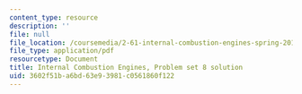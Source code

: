 ```yaml
---
content_type: resource
description: ''
file: null
file_location: /coursemedia/2-61-internal-combustion-engines-spring-2017/3602f51ba6bd63e93981c0561860f122_MIT2_61S17_ps8_soln.pdf
file_type: application/pdf
resourcetype: Document
title: Internal Combustion Engines, Problem set 8 solution
uid: 3602f51b-a6bd-63e9-3981-c0561860f122
---
```

